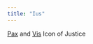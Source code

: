 ```yaml
---
title: "Ius"
---
```


[Pax](Religions/Gods/Pax.md) and [Vis](Religions/Gods/Vis.md)
Icon of Justice
